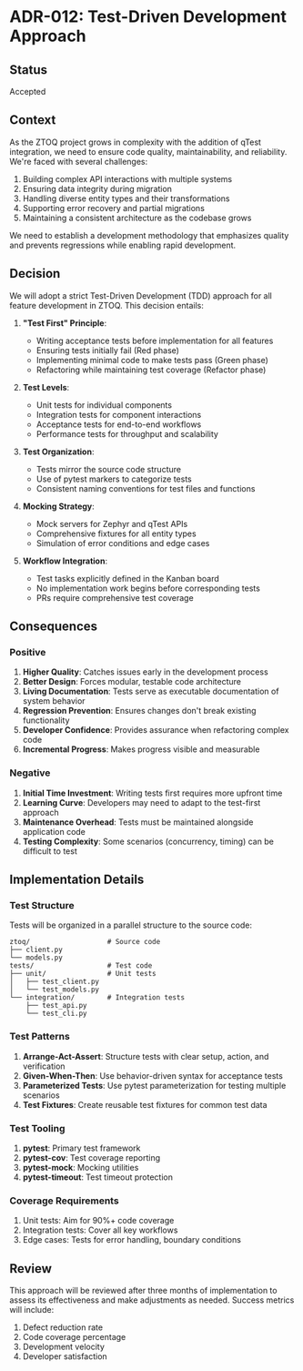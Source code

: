 # ADR-012: Test-Driven Development Approach

## Status

Accepted

## Context

As the ZTOQ project grows in complexity with the addition of qTest integration, we need to ensure code quality, maintainability, and reliability. We're faced with several challenges:

1. Building complex API interactions with multiple systems
2. Ensuring data integrity during migration
3. Handling diverse entity types and their transformations
4. Supporting error recovery and partial migrations
5. Maintaining a consistent architecture as the codebase grows

We need to establish a development methodology that emphasizes quality and prevents regressions while enabling rapid development.

## Decision

We will adopt a strict Test-Driven Development (TDD) approach for all feature development in ZTOQ. This decision entails:

1. **"Test First" Principle**:
   - Writing acceptance tests before implementation for all features
   - Ensuring tests initially fail (Red phase)
   - Implementing minimal code to make tests pass (Green phase)
   - Refactoring while maintaining test coverage (Refactor phase)

2. **Test Levels**:
   - Unit tests for individual components
   - Integration tests for component interactions
   - Acceptance tests for end-to-end workflows
   - Performance tests for throughput and scalability

3. **Test Organization**:
   - Tests mirror the source code structure
   - Use of pytest markers to categorize tests
   - Consistent naming conventions for test files and functions

4. **Mocking Strategy**:
   - Mock servers for Zephyr and qTest APIs
   - Comprehensive fixtures for all entity types
   - Simulation of error conditions and edge cases

5. **Workflow Integration**:
   - Test tasks explicitly defined in the Kanban board
   - No implementation work begins before corresponding tests
   - PRs require comprehensive test coverage

## Consequences

### Positive

1. **Higher Quality**: Catches issues early in the development process
2. **Better Design**: Forces modular, testable code architecture
3. **Living Documentation**: Tests serve as executable documentation of system behavior
4. **Regression Prevention**: Ensures changes don't break existing functionality
5. **Developer Confidence**: Provides assurance when refactoring complex code
6. **Incremental Progress**: Makes progress visible and measurable

### Negative

1. **Initial Time Investment**: Writing tests first requires more upfront time
2. **Learning Curve**: Developers may need to adapt to the test-first approach
3. **Maintenance Overhead**: Tests must be maintained alongside application code
4. **Testing Complexity**: Some scenarios (concurrency, timing) can be difficult to test

## Implementation Details

### Test Structure

Tests will be organized in a parallel structure to the source code:

```
ztoq/                   # Source code
├── client.py
└── models.py
tests/                  # Test code
├── unit/               # Unit tests
│   ├── test_client.py
│   └── test_models.py
└── integration/        # Integration tests
    ├── test_api.py
    └── test_cli.py
```

### Test Patterns

1. **Arrange-Act-Assert**: Structure tests with clear setup, action, and verification
2. **Given-When-Then**: Use behavior-driven syntax for acceptance tests
3. **Parameterized Tests**: Use pytest parameterization for testing multiple scenarios
4. **Test Fixtures**: Create reusable test fixtures for common test data

### Test Tooling

1. **pytest**: Primary test framework
2. **pytest-cov**: Test coverage reporting
3. **pytest-mock**: Mocking utilities
4. **pytest-timeout**: Test timeout protection

### Coverage Requirements

1. Unit tests: Aim for 90%+ code coverage
2. Integration tests: Cover all key workflows
3. Edge cases: Tests for error handling, boundary conditions

## Review

This approach will be reviewed after three months of implementation to assess its effectiveness and make adjustments as needed. Success metrics will include:

1. Defect reduction rate
2. Code coverage percentage
3. Development velocity
4. Developer satisfaction